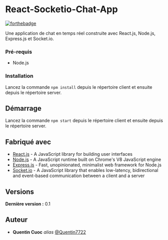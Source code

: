 # React-Socketio-Chat-App

[![forthebadge](https://forthebadge.com/images/badges/made-with-javascript.svg)](https://forthebadge.com)

Une application de chat en temps réel construite avec React.js, Node.js, Express.js et Socket.io.

### Pré-requis

- Node.js

### Installation

Lancez la commande `npm install` depuis le répertoire client et ensuite depuis le répertoire server.

## Démarrage

Lancez la commande `npm start` depuis le répertoire client et ensuite depuis le répertoire server.

## Fabriqué avec

* [React.js](https://fr.reactjs.org/) - A JavaScript library for building user interfaces
* [Node.js](https://nodejs.org/en/) - A JavaScript runtime built on Chrome's V8 JavaScript engine
* [Express.js](https://expressjs.com/) - Fast, unopinionated, minimalist web framework for Node.js
* [Socket.io](https://socket.io/) - A JavaScript library that enables low-latency, bidirectional and event-based communication between a client and a server

## Versions

**Dernière version :** 0.1

## Auteur

- **Quentin Cuoc** _alias_ [@Quentin7722](https://github.com/Quentin7722)
